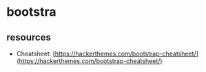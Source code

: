 # bootstra

## resources
- Cheatsheet: [https://hackerthemes.com/bootstrap-cheatsheet/](https://hackerthemes.com/bootstrap-cheatsheet/)
